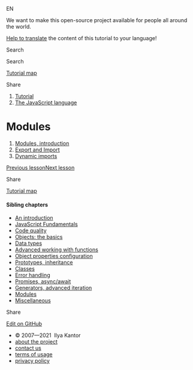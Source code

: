EN

<!-- -->

We want to make this open-source project available for people all around the world.

[Help to translate](https://javascript.info/translate) the content of this tutorial to your language!

Search

Search

<a href="/tutorial/map" class="map"><span class="map__text">Tutorial map</span></a>

<span class="share-icons__title">Share</span><a href="https://twitter.com/share?url=https%3A%2F%2Fjavascript.info%2Fmodules" class="share share_tw"></a><a href="https://www.facebook.com/sharer/sharer.php?s=100&amp;p%5Burl%5D=https%3A%2F%2Fjavascript.info%2Fmodules" class="share share_fb"></a>

1.  <a href="/" class="breadcrumbs__link"><span class="breadcrumbs__hidden-text">Tutorial</span></a>
2.  <span id="breadcrumb-1"><a href="/js" class="breadcrumbs__link"><span>The JavaScript language</span></a></span>

# Modules

1.  <a href="/modules-intro" class="lessons-list__link">Modules, introduction</a>
2.  <a href="/import-export" class="lessons-list__link">Export and Import</a>
3.  <a href="/modules-dynamic-imports" class="lessons-list__link">Dynamic imports</a>

<a href="/async-iterators-generators" class="page__nav page__nav_prev"><span class="page__nav-text"><span class="page__nav-text-shortcut"></span></span><span class="page__nav-text-alternate">Previous lesson</span></a><a href="/modules-intro" class="page__nav page__nav_next"><span class="page__nav-text"><span class="page__nav-text-shortcut"></span></span><span class="page__nav-text-alternate">Next lesson</span></a>

<span class="share-icons__title">Share</span><a href="https://twitter.com/share?url=https%3A%2F%2Fjavascript.info%2Fmodules" class="share share_tw"></a><a href="https://www.facebook.com/sharer/sharer.php?s=100&amp;p%5Burl%5D=https%3A%2F%2Fjavascript.info%2Fmodules" class="share share_fb"></a>

<a href="/tutorial/map" class="map"><span class="map__text">Tutorial map</span></a>

<a href="/tutorial/map" class="map"></a>

#### Sibling chapters

- <a href="/getting-started" class="sidebar__link">An introduction</a>
- <a href="/first-steps" class="sidebar__link">JavaScript Fundamentals</a>
- <a href="/code-quality" class="sidebar__link">Code quality</a>
- <a href="/object-basics" class="sidebar__link">Objects: the basics</a>
- <a href="/data-types" class="sidebar__link">Data types</a>
- <a href="/advanced-functions" class="sidebar__link">Advanced working with functions</a>
- <a href="/object-properties" class="sidebar__link">Object properties configuration</a>
- <a href="/prototypes" class="sidebar__link">Prototypes, inheritance</a>
- <a href="/classes" class="sidebar__link">Classes</a>
- <a href="/error-handling" class="sidebar__link">Error handling</a>
- <a href="/async" class="sidebar__link">Promises, async/await</a>
- <a href="/generators-iterators" class="sidebar__link">Generators, advanced iteration</a>
- <a href="/modules" class="sidebar__link">Modules</a>
- <a href="/js-misc" class="sidebar__link">Miscellaneous</a>

Share

<a href="https://twitter.com/share?url=https%3A%2F%2Fjavascript.info%2Fmodules" class="share share_tw sidebar__share"></a><a href="https://www.facebook.com/sharer/sharer.php?s=100&amp;p%5Burl%5D=https%3A%2F%2Fjavascript.info%2Fmodules" class="share share_fb sidebar__share"></a>

<a href="https://github.com/javascript-tutorial/en.javascript.info/blob/master/1-js/13-modules" class="sidebar__link">Edit on GitHub</a>

- © 2007—2021  Ilya Kantor
- <a href="/about" class="page-footer__link">about the project</a>
- <a href="/about#contact-us" class="page-footer__link">contact us</a>
- <a href="/terms" class="page-footer__link">terms of usage</a>
- <a href="/privacy" class="page-footer__link">privacy policy</a>
